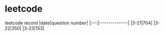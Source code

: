 # leetcode
leetcode record
|date|question number|
|:--:|:-------------:|
|3-21|704|
|3-22|350|
|3-23|153|
